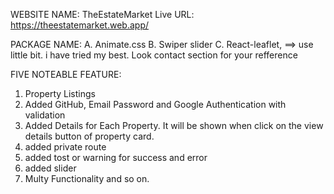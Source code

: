 WEBSITE NAME: TheEstateMarket
Live URL: https://theestatemarket.web.app/


PACKAGE NAME:
A. Animate.css 
B. Swiper slider
C. React-leaflet, ==> use little bit. i have tried my best. Look contact section for your refference



FIVE NOTEABLE FEATURE:
1. Property Listings
2. Added GitHub, Email Password and Google Authentication with validation
3. Added Details for Each Property. It will be shown when click on the view details button of property card.
4. added private route
5. added tost or warning for success and error
6. added slider
7. Multy Functionality
and so on.